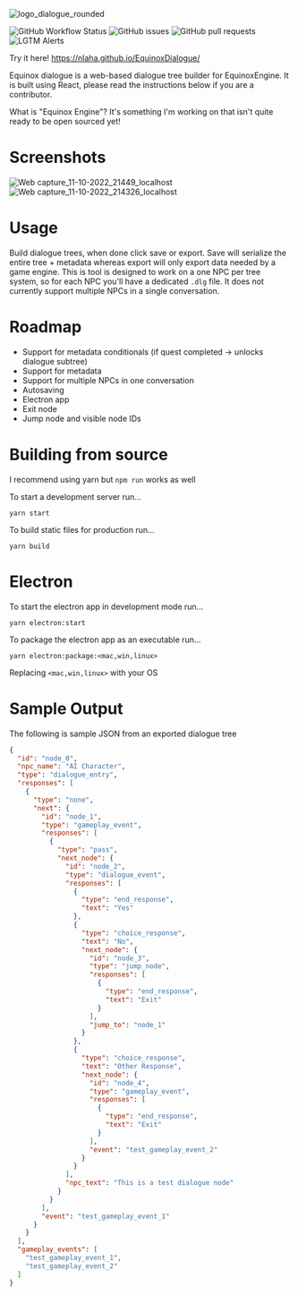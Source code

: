 ![logo_dialogue_rounded](https://user-images.githubusercontent.com/10292944/195273482-5c61364c-3f46-4435-8977-0027c2cad988.png)

![GitHub Workflow Status](https://img.shields.io/github/workflow/status/nlaha/EquinoxDialogue/Node.js%20CI?label=Node.js%20CI)
![GitHub issues](https://img.shields.io/github/issues/nlaha/EquinoxDialogue)
![GitHub pull requests](https://img.shields.io/github/issues-pr/nlaha/EquinoxDialogue)
![LGTM Alerts](https://img.shields.io/lgtm/alerts/github/nlaha/EquinoxDialogue)

Try it here! https://nlaha.github.io/EquinoxDialogue/

Equinox dialogue is a web-based dialogue tree builder for EquinoxEngine. It is built using React, please read the instructions below if you are a contributor.

What is "Equinox Engine"? It's something I'm working on that isn't quite ready to be open sourced yet!

# Screenshots

![Web capture_11-10-2022_21449_localhost](https://user-images.githubusercontent.com/10292944/195253359-f405b6f5-ea84-4045-8246-00c09984dca4.jpeg)
![Web capture_11-10-2022_214326_localhost](https://user-images.githubusercontent.com/10292944/195253374-25d80153-0e6b-4e5c-b33f-8a7d3fe599a8.jpeg)

# Usage

Build dialogue trees, when done click save or export. Save will serialize the entire tree + metadata whereas export will only export data needed by a game engine. This is tool is designed to work on a one NPC per tree system, so for each NPC you'll have a dedicated `.dlg` file. It does not currently support multiple NPCs in a single conversation.

# Roadmap
- Support for metadata conditionals (if quest completed -> unlocks dialogue subtree)
- Support for metadata
- Support for multiple NPCs in one conversation
- Autosaving
- Electron app
- Exit node
- Jump node and visible node IDs

# Building from source

I recommend using yarn but `npm run` works as well

To start a development server run...
```
yarn start
```

To build static files for production run...
```
yarn build
```

# Electron

To start the electron app in development mode run...
```
yarn electron:start
```

To package the electron app as an executable run...
```
yarn electron:package:<mac,win,linux>
```
Replacing `<mac,win,linux>` with your OS

# Sample Output
The following is sample JSON from an exported dialogue tree

```json
{
  "id": "node_0",
  "npc_name": "AI Character",
  "type": "dialogue_entry",
  "responses": [
    {
      "type": "none",
      "next": {
        "id": "node_1",
        "type": "gameplay_event",
        "responses": [
          {
            "type": "pass",
            "next_node": {
              "id": "node_2",
              "type": "dialogue_event",
              "responses": [
                {
                  "type": "end_response",
                  "text": "Yes"
                },
                {
                  "type": "choice_response",
                  "text": "No",
                  "next_node": {
                    "id": "node_3",
                    "type": "jump_node",
                    "responses": [
                      {
                        "type": "end_response",
                        "text": "Exit"
                      }
                    ],
                    "jump_to": "node_1"
                  }
                },
                {
                  "type": "choice_response",
                  "text": "Other Response",
                  "next_node": {
                    "id": "node_4",
                    "type": "gameplay_event",
                    "responses": [
                      {
                        "type": "end_response",
                        "text": "Exit"
                      }
                    ],
                    "event": "test_gameplay_event_2"
                  }
                }
              ],
              "npc_text": "This is a test dialogue node"
            }
          }
        ],
        "event": "test_gameplay_event_1"
      }
    }
  ],
  "gameplay_events": [
    "test_gameplay_event_1",
    "test_gameplay_event_2"
  ]
}
```